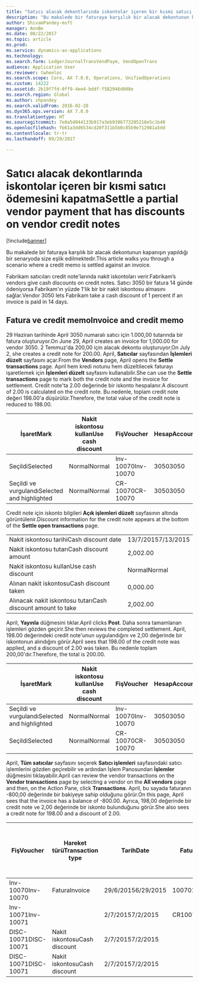 ```yaml
---
title: "Satıcı alacak dekontlarında iskontolar içeren bir kısmi satıcı ödemesini kapatma"
description: "Bu makalede bir faturaya karşılık bir alacak dekontunun kapanışın yapıldığı bir senaryoda size eşlik edilmektedir."
author: ShivamPandey-msft
manager: AnnBe
ms.date: 08/22/2017
ms.topic: article
ms.prod: 
ms.service: dynamics-ax-applications
ms.technology: 
ms.search.form: LedgerJournalTransVendPaym, VendOpenTrans
audience: Application User
ms.reviewer: twheeloc
ms.search.scope: Core, AX 7.0.0, Operations, UnifiedOperations
ms.custom: 14222
ms.assetid: 2b19f7fd-9ff9-4ee4-bddf-f582946d008e
ms.search.region: Global
ms.author: shpandey
ms.search.validFrom: 2016-02-28
ms.dyn365.ops.version: AX 7.0.0
ms.translationtype: HT
ms.sourcegitcommit: 7e0a5d044133b917a3eb9386773205218e5c1b40
ms.openlocfilehash: fb61a3dd6534cd20f311b5b0c85b9e712981a5dd
ms.contentlocale: tr-tr
ms.lasthandoff: 09/29/2017

---
```


# <a name="settle-a-partial-vendor-payment-that-has-discounts-on-vendor-credit-notes"></a><span data-ttu-id="e4dfe-103">Satıcı alacak dekontlarında iskontolar içeren bir kısmi satıcı ödemesini kapatma</span><span class="sxs-lookup"><span data-stu-id="e4dfe-103">Settle a partial vendor payment that has discounts on vendor credit notes</span></span>

[!include[banner](../includes/banner.md)]


<span data-ttu-id="e4dfe-104">Bu makalede bir faturaya karşılık bir alacak dekontunun kapanışın yapıldığı bir senaryoda size eşlik edilmektedir.</span><span class="sxs-lookup"><span data-stu-id="e4dfe-104">This article walks you through a scenario where a credit memo is settled against an invoice.</span></span>

<span data-ttu-id="e4dfe-105">Fabrikam satıcıları credit note'larında nakit iskontoları verir.</span><span class="sxs-lookup"><span data-stu-id="e4dfe-105">Fabrikam’s vendors give cash discounts on credit notes.</span></span> <span data-ttu-id="e4dfe-106">Satıcı 3050 bir fatura 14 günde ödeniyorsa Fabrikam'ın yüzde 1'lik bir bir nakit iskontosu almasını sağlar.</span><span class="sxs-lookup"><span data-stu-id="e4dfe-106">Vendor 3050 lets Fabrikam take a cash discount of 1 percent if an invoice is paid in 14 days.</span></span>

## <a name="invoice-and-credit-memo"></a><span data-ttu-id="e4dfe-107">Fatura ve credit memo</span><span class="sxs-lookup"><span data-stu-id="e4dfe-107">Invoice and credit memo</span></span>
<span data-ttu-id="e4dfe-108">29 Haziran tarihinde April 3050 numaralı satıcı için 1.000,00 tutarında bir fatura oluşturuyor.</span><span class="sxs-lookup"><span data-stu-id="e4dfe-108">On June 29, April creates an invoice for 1,000.00 for vendor 3050.</span></span> <span data-ttu-id="e4dfe-109">2 Temmuz'da 200,00 için alacak dekontu oluşturuyor.</span><span class="sxs-lookup"><span data-stu-id="e4dfe-109">On July 2, she creates a credit note for 200.00.</span></span> <span data-ttu-id="e4dfe-110">April, **Satıcılar** sayfasından **İşlemleri düzelt** sayfasını açar.</span><span class="sxs-lookup"><span data-stu-id="e4dfe-110">From the **Vendors** page, April opens the **Settle transactions** page.</span></span> <span data-ttu-id="e4dfe-111">April hem kredi notunu hem düzeltilecek faturayı işaretlemek için **İşlemleri düzelt** sayfasını kullanabilir.</span><span class="sxs-lookup"><span data-stu-id="e4dfe-111">She can use the **Settle transactions** page to mark both the credit note and the invoice for settlement.</span></span> <span data-ttu-id="e4dfe-112">Credit note'ta 2.00 değerinde bir iskonto hespalanır.</span><span class="sxs-lookup"><span data-stu-id="e4dfe-112">A discount of 2.00 is calculated on the credit note.</span></span> <span data-ttu-id="e4dfe-113">Bu nedenle, toplam credit note değeri 198.00'a düşürülür.</span><span class="sxs-lookup"><span data-stu-id="e4dfe-113">Therefore, the total value of the credit note is reduced to 198.00.</span></span>

| <span data-ttu-id="e4dfe-114">İşaret</span><span class="sxs-lookup"><span data-stu-id="e4dfe-114">Mark</span></span>                     | <span data-ttu-id="e4dfe-115">Nakit iskontosu kullan</span><span class="sxs-lookup"><span data-stu-id="e4dfe-115">Use cash discount</span></span> | <span data-ttu-id="e4dfe-116">Fiş</span><span class="sxs-lookup"><span data-stu-id="e4dfe-116">Voucher</span></span>   | <span data-ttu-id="e4dfe-117">Hesap</span><span class="sxs-lookup"><span data-stu-id="e4dfe-117">Account</span></span> | <span data-ttu-id="e4dfe-118">Tarih</span><span class="sxs-lookup"><span data-stu-id="e4dfe-118">Date</span></span>      | <span data-ttu-id="e4dfe-119">Vade tarihi</span><span class="sxs-lookup"><span data-stu-id="e4dfe-119">Due date</span></span>  | <span data-ttu-id="e4dfe-120">Fatura</span><span class="sxs-lookup"><span data-stu-id="e4dfe-120">Invoice</span></span> | <span data-ttu-id="e4dfe-121">Hareket para birimi cinsinden tutar</span><span class="sxs-lookup"><span data-stu-id="e4dfe-121">Amount in transaction currency</span></span> | <span data-ttu-id="e4dfe-122">Para Birimi</span><span class="sxs-lookup"><span data-stu-id="e4dfe-122">Currency</span></span> | <span data-ttu-id="e4dfe-123">Kapatılacak tutar</span><span class="sxs-lookup"><span data-stu-id="e4dfe-123">Amount to settle</span></span> |
|--------------------------|-------------------|-----------|---------|-----------|-----------|---------|--------------------------------|----------|------------------|
| <span data-ttu-id="e4dfe-124">Seçildi</span><span class="sxs-lookup"><span data-stu-id="e4dfe-124">Selected</span></span>                 | <span data-ttu-id="e4dfe-125">Normal</span><span class="sxs-lookup"><span data-stu-id="e4dfe-125">Normal</span></span>            | <span data-ttu-id="e4dfe-126">Inv-10070</span><span class="sxs-lookup"><span data-stu-id="e4dfe-126">Inv-10070</span></span> | <span data-ttu-id="e4dfe-127">3050</span><span class="sxs-lookup"><span data-stu-id="e4dfe-127">3050</span></span>    | <span data-ttu-id="e4dfe-128">29/6/2015</span><span class="sxs-lookup"><span data-stu-id="e4dfe-128">6/29/2015</span></span> | <span data-ttu-id="e4dfe-129">29/7/2015</span><span class="sxs-lookup"><span data-stu-id="e4dfe-129">7/29/2015</span></span> | <span data-ttu-id="e4dfe-130">10070</span><span class="sxs-lookup"><span data-stu-id="e4dfe-130">10070</span></span>   | <span data-ttu-id="e4dfe-131">-1.000,00</span><span class="sxs-lookup"><span data-stu-id="e4dfe-131">-1,000.00</span></span>                      | <span data-ttu-id="e4dfe-132">ABD Doları</span><span class="sxs-lookup"><span data-stu-id="e4dfe-132">USD</span></span>      | <span data-ttu-id="e4dfe-133">-990,00</span><span class="sxs-lookup"><span data-stu-id="e4dfe-133">-990.00</span></span>          |
| <span data-ttu-id="e4dfe-134">Seçildi ve vurgulandı</span><span class="sxs-lookup"><span data-stu-id="e4dfe-134">Selected and highlighted</span></span> | <span data-ttu-id="e4dfe-135">Normal</span><span class="sxs-lookup"><span data-stu-id="e4dfe-135">Normal</span></span>            | <span data-ttu-id="e4dfe-136">CR-10070</span><span class="sxs-lookup"><span data-stu-id="e4dfe-136">CR-10070</span></span>  | <span data-ttu-id="e4dfe-137">3050</span><span class="sxs-lookup"><span data-stu-id="e4dfe-137">3050</span></span>    | <span data-ttu-id="e4dfe-138">2/7/2015</span><span class="sxs-lookup"><span data-stu-id="e4dfe-138">7/2/2015</span></span>  | <span data-ttu-id="e4dfe-139">29/7/2015</span><span class="sxs-lookup"><span data-stu-id="e4dfe-139">7/29/2015</span></span> |         | <span data-ttu-id="e4dfe-140">200,00</span><span class="sxs-lookup"><span data-stu-id="e4dfe-140">200.00</span></span>                         | <span data-ttu-id="e4dfe-141">ABD Doları</span><span class="sxs-lookup"><span data-stu-id="e4dfe-141">USD</span></span>      | <span data-ttu-id="e4dfe-142">198,00</span><span class="sxs-lookup"><span data-stu-id="e4dfe-142">198.00</span></span>           |

<span data-ttu-id="e4dfe-143">Credit note için iskonto bilgileri **Açık işlemleri düzelt** sayfasının altında görüntülenir.</span><span class="sxs-lookup"><span data-stu-id="e4dfe-143">Discount information for the credit note appears at the bottom of the **Settle open transactions** page.</span></span>

|                              |           |
|------------------------------|-----------|
| <span data-ttu-id="e4dfe-144">Nakit iskontosu tarihi</span><span class="sxs-lookup"><span data-stu-id="e4dfe-144">Cash discount date</span></span>           | <span data-ttu-id="e4dfe-145">13/7/2015</span><span class="sxs-lookup"><span data-stu-id="e4dfe-145">7/13/2015</span></span> |
| <span data-ttu-id="e4dfe-146">Nakit iskontosu tutarı</span><span class="sxs-lookup"><span data-stu-id="e4dfe-146">Cash discount amount</span></span>         | <span data-ttu-id="e4dfe-147">2,00</span><span class="sxs-lookup"><span data-stu-id="e4dfe-147">2.00</span></span>      |
| <span data-ttu-id="e4dfe-148">Nakit iskontosu kullan</span><span class="sxs-lookup"><span data-stu-id="e4dfe-148">Use cash discount</span></span>            | <span data-ttu-id="e4dfe-149">Normal</span><span class="sxs-lookup"><span data-stu-id="e4dfe-149">Normal</span></span>    |
| <span data-ttu-id="e4dfe-150">Alınan nakit iskontosu</span><span class="sxs-lookup"><span data-stu-id="e4dfe-150">Cash discount taken</span></span>          | <span data-ttu-id="e4dfe-151">0,00</span><span class="sxs-lookup"><span data-stu-id="e4dfe-151">0.00</span></span>      |
| <span data-ttu-id="e4dfe-152">Alınacak nakit iskontosu tutarı</span><span class="sxs-lookup"><span data-stu-id="e4dfe-152">Cash discount amount to take</span></span> | <span data-ttu-id="e4dfe-153">2,00</span><span class="sxs-lookup"><span data-stu-id="e4dfe-153">2.00</span></span>      |

<span data-ttu-id="e4dfe-154">April, **Yayınla** düğmesini tıklar.</span><span class="sxs-lookup"><span data-stu-id="e4dfe-154">April clicks **Post**.</span></span> <span data-ttu-id="e4dfe-155">Daha sonra tamamlanan işlemleri gözden geçirir.</span><span class="sxs-lookup"><span data-stu-id="e4dfe-155">She then reviews the completed settlement.</span></span> <span data-ttu-id="e4dfe-156">April, 198.00 değerindeki credit note'unun uygulandığını ve 2,00 değerinde bir iskontonun alındığını görür.</span><span class="sxs-lookup"><span data-stu-id="e4dfe-156">April sees that 198.00 of the credit note was applied, and a discount of 2.00 was taken.</span></span> <span data-ttu-id="e4dfe-157">Bu nedenle toplam 200,00'dır.</span><span class="sxs-lookup"><span data-stu-id="e4dfe-157">Therefore, the total is 200.00.</span></span>

| <span data-ttu-id="e4dfe-158">İşaret</span><span class="sxs-lookup"><span data-stu-id="e4dfe-158">Mark</span></span>                     | <span data-ttu-id="e4dfe-159">Nakit iskontosu kullan</span><span class="sxs-lookup"><span data-stu-id="e4dfe-159">Use cash discount</span></span> | <span data-ttu-id="e4dfe-160">Fiş</span><span class="sxs-lookup"><span data-stu-id="e4dfe-160">Voucher</span></span>   | <span data-ttu-id="e4dfe-161">Hesap</span><span class="sxs-lookup"><span data-stu-id="e4dfe-161">Account</span></span> | <span data-ttu-id="e4dfe-162">Tarih</span><span class="sxs-lookup"><span data-stu-id="e4dfe-162">Date</span></span>      | <span data-ttu-id="e4dfe-163">Vade tarihi</span><span class="sxs-lookup"><span data-stu-id="e4dfe-163">Due date</span></span>  | <span data-ttu-id="e4dfe-164">Fatura</span><span class="sxs-lookup"><span data-stu-id="e4dfe-164">Invoice</span></span>  | <span data-ttu-id="e4dfe-165">Hareket para birimi cinsinden tutar</span><span class="sxs-lookup"><span data-stu-id="e4dfe-165">Amount in transaction currency</span></span> | <span data-ttu-id="e4dfe-166">Para Birimi</span><span class="sxs-lookup"><span data-stu-id="e4dfe-166">Currency</span></span> | <span data-ttu-id="e4dfe-167">Kapatılacak tutar</span><span class="sxs-lookup"><span data-stu-id="e4dfe-167">Amount to settle</span></span> |
|--------------------------|-------------------|-----------|---------|-----------|-----------|----------|--------------------------------|----------|------------------|
| <span data-ttu-id="e4dfe-168">Seçildi ve vurgulandı</span><span class="sxs-lookup"><span data-stu-id="e4dfe-168">Selected and highlighted</span></span> | <span data-ttu-id="e4dfe-169">Normal</span><span class="sxs-lookup"><span data-stu-id="e4dfe-169">Normal</span></span>            | <span data-ttu-id="e4dfe-170">Inv-10070</span><span class="sxs-lookup"><span data-stu-id="e4dfe-170">Inv-10070</span></span> | <span data-ttu-id="e4dfe-171">3050</span><span class="sxs-lookup"><span data-stu-id="e4dfe-171">3050</span></span>    | <span data-ttu-id="e4dfe-172">29/6/2015</span><span class="sxs-lookup"><span data-stu-id="e4dfe-172">6/29/2015</span></span> | <span data-ttu-id="e4dfe-173">29/7/2015</span><span class="sxs-lookup"><span data-stu-id="e4dfe-173">7/29/2015</span></span> | <span data-ttu-id="e4dfe-174">10070</span><span class="sxs-lookup"><span data-stu-id="e4dfe-174">10070</span></span>    | <span data-ttu-id="e4dfe-175">-1.000,00</span><span class="sxs-lookup"><span data-stu-id="e4dfe-175">-1,000.00</span></span>                      | <span data-ttu-id="e4dfe-176">ABD Doları</span><span class="sxs-lookup"><span data-stu-id="e4dfe-176">USD</span></span>      | <span data-ttu-id="e4dfe-177">-200,00</span><span class="sxs-lookup"><span data-stu-id="e4dfe-177">-200.00</span></span>          |
| <span data-ttu-id="e4dfe-178">Seçildi</span><span class="sxs-lookup"><span data-stu-id="e4dfe-178">Selected</span></span>                 | <span data-ttu-id="e4dfe-179">Normal</span><span class="sxs-lookup"><span data-stu-id="e4dfe-179">Normal</span></span>            | <span data-ttu-id="e4dfe-180">CR-10070</span><span class="sxs-lookup"><span data-stu-id="e4dfe-180">CR-10070</span></span>  | <span data-ttu-id="e4dfe-181">3050</span><span class="sxs-lookup"><span data-stu-id="e4dfe-181">3050</span></span>    | <span data-ttu-id="e4dfe-182">2/7/2015</span><span class="sxs-lookup"><span data-stu-id="e4dfe-182">7/2/2015</span></span>  | <span data-ttu-id="e4dfe-183">29/7/2015</span><span class="sxs-lookup"><span data-stu-id="e4dfe-183">7/29/2015</span></span> | <span data-ttu-id="e4dfe-184">CR-10070</span><span class="sxs-lookup"><span data-stu-id="e4dfe-184">CR-10070</span></span> | <span data-ttu-id="e4dfe-185">200,00</span><span class="sxs-lookup"><span data-stu-id="e4dfe-185">200.00</span></span>                         | <span data-ttu-id="e4dfe-186">ABD Doları</span><span class="sxs-lookup"><span data-stu-id="e4dfe-186">USD</span></span>      | <span data-ttu-id="e4dfe-187">198,00</span><span class="sxs-lookup"><span data-stu-id="e4dfe-187">198.00</span></span>           |

<span data-ttu-id="e4dfe-188">April, **Tüm satıcılar** sayfasını seçerek **Satıcı işlemleri** sayfasındaki satıcı işlemlerini gözden geçirebilir ve ardından İşlem Panosundan **İşlemler** düğmesini tıklayabilir.</span><span class="sxs-lookup"><span data-stu-id="e4dfe-188">April can review the vendor transactions on the **Vendor transactions** page by selecting a vendor on the **All vendors** page and then, on the Action Pane, click **Transactions**.</span></span> <span data-ttu-id="e4dfe-189">April, bu sayada faturanın -800,00 değerinde bir bakiyeye sahip olduğunu görür.</span><span class="sxs-lookup"><span data-stu-id="e4dfe-189">On this page, April sees that the invoice has a balance of -800.00.</span></span> <span data-ttu-id="e4dfe-190">Ayrıca, 198,00 değerinde bir credit note ve 2,00 değerinde bir iskonto bulunduğunu görür.</span><span class="sxs-lookup"><span data-stu-id="e4dfe-190">She also sees a credit note for 198.00 and a discount of 2.00.</span></span>

| <span data-ttu-id="e4dfe-191">Fiş</span><span class="sxs-lookup"><span data-stu-id="e4dfe-191">Voucher</span></span>    | <span data-ttu-id="e4dfe-192">Hareket türü</span><span class="sxs-lookup"><span data-stu-id="e4dfe-192">Transaction type</span></span> | <span data-ttu-id="e4dfe-193">Tarih</span><span class="sxs-lookup"><span data-stu-id="e4dfe-193">Date</span></span>      | <span data-ttu-id="e4dfe-194">Fatura</span><span class="sxs-lookup"><span data-stu-id="e4dfe-194">Invoice</span></span> | <span data-ttu-id="e4dfe-195">Hareket para birimi borcundaki tutar</span><span class="sxs-lookup"><span data-stu-id="e4dfe-195">Amount in transaction currency debit</span></span> | <span data-ttu-id="e4dfe-196">Hareket para birimi alacağındaki tutar</span><span class="sxs-lookup"><span data-stu-id="e4dfe-196">Amount in transaction currency credit</span></span> | <span data-ttu-id="e4dfe-197">Kalan</span><span class="sxs-lookup"><span data-stu-id="e4dfe-197">Balance</span></span> | <span data-ttu-id="e4dfe-198">Para Birimi</span><span class="sxs-lookup"><span data-stu-id="e4dfe-198">Currency</span></span> |
|------------|------------------|-----------|---------|--------------------------------------|---------------------------------------|---------|----------|
| <span data-ttu-id="e4dfe-199">Inv-10070</span><span class="sxs-lookup"><span data-stu-id="e4dfe-199">Inv-10070</span></span>  | <span data-ttu-id="e4dfe-200">Fatura</span><span class="sxs-lookup"><span data-stu-id="e4dfe-200">Invoice</span></span>          | <span data-ttu-id="e4dfe-201">29/6/2015</span><span class="sxs-lookup"><span data-stu-id="e4dfe-201">6/29/2015</span></span> | <span data-ttu-id="e4dfe-202">10070</span><span class="sxs-lookup"><span data-stu-id="e4dfe-202">10070</span></span>   |                                      | <span data-ttu-id="e4dfe-203">1.000,00</span><span class="sxs-lookup"><span data-stu-id="e4dfe-203">1,000.00</span></span>                              | <span data-ttu-id="e4dfe-204">-800,00</span><span class="sxs-lookup"><span data-stu-id="e4dfe-204">-800.00</span></span> | <span data-ttu-id="e4dfe-205">ABD Doları</span><span class="sxs-lookup"><span data-stu-id="e4dfe-205">USD</span></span>      |
| <span data-ttu-id="e4dfe-206">Inv-10071</span><span class="sxs-lookup"><span data-stu-id="e4dfe-206">Inv-10071</span></span>  |                  | <span data-ttu-id="e4dfe-207">2/7/2015</span><span class="sxs-lookup"><span data-stu-id="e4dfe-207">7/2/2015</span></span>  | <span data-ttu-id="e4dfe-208">CR10071</span><span class="sxs-lookup"><span data-stu-id="e4dfe-208">CR10071</span></span> | <span data-ttu-id="e4dfe-209">200,00</span><span class="sxs-lookup"><span data-stu-id="e4dfe-209">200.00</span></span>                               |                                       | <span data-ttu-id="e4dfe-210">0,00</span><span class="sxs-lookup"><span data-stu-id="e4dfe-210">0.00</span></span>    | <span data-ttu-id="e4dfe-211">ABD Doları</span><span class="sxs-lookup"><span data-stu-id="e4dfe-211">USD</span></span>      |
| <span data-ttu-id="e4dfe-212">DISC-10071</span><span class="sxs-lookup"><span data-stu-id="e4dfe-212">DISC-10071</span></span> |  <span data-ttu-id="e4dfe-213">Nakit iskontosu</span><span class="sxs-lookup"><span data-stu-id="e4dfe-213">Cash discount</span></span>   | <span data-ttu-id="e4dfe-214">2/7/2015</span><span class="sxs-lookup"><span data-stu-id="e4dfe-214">7/2/2015</span></span>  |         | <span data-ttu-id="e4dfe-215">2,00</span><span class="sxs-lookup"><span data-stu-id="e4dfe-215">2.00</span></span>                                 |                                       | <span data-ttu-id="e4dfe-216">0,00</span><span class="sxs-lookup"><span data-stu-id="e4dfe-216">0.00</span></span>    | <span data-ttu-id="e4dfe-217">ABD Doları</span><span class="sxs-lookup"><span data-stu-id="e4dfe-217">USD</span></span>      |
| <span data-ttu-id="e4dfe-218">DISC-10071</span><span class="sxs-lookup"><span data-stu-id="e4dfe-218">DISC-10071</span></span> |  <span data-ttu-id="e4dfe-219">Nakit iskontosu</span><span class="sxs-lookup"><span data-stu-id="e4dfe-219">Cash discount</span></span>   | <span data-ttu-id="e4dfe-220">2/7/2015</span><span class="sxs-lookup"><span data-stu-id="e4dfe-220">7/2/2015</span></span>  |         |                                      | <span data-ttu-id="e4dfe-221">2,00</span><span class="sxs-lookup"><span data-stu-id="e4dfe-221">2.00</span></span>                                  | <span data-ttu-id="e4dfe-222">0,00</span><span class="sxs-lookup"><span data-stu-id="e4dfe-222">0.00</span></span>    | <span data-ttu-id="e4dfe-223">ABD Doları</span><span class="sxs-lookup"><span data-stu-id="e4dfe-223">USD</span></span>      |






